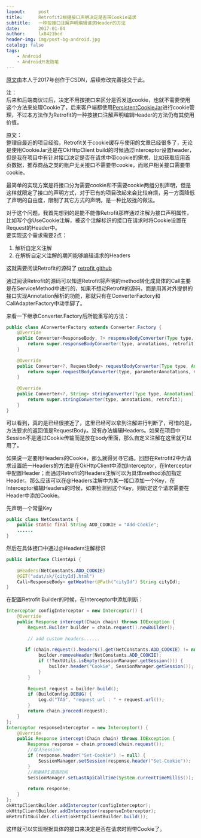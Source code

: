 ```yaml
---
layout:     post
title:      Retrofit2根据接口声明决定是否带Cookie请求
subtitle:   一种按接口注解声明编辑请求Header的方法
date:       2017-01-04
author:     lx8421bcd
header-img: img/post-bg-android.jpg
catalog: false
tags:
    - Android
    - Android开发随笔
---
```


[原文](https://blog.csdn.net/u011734444/article/details/53992960)由本人于2017年创作于CSDN，后续修改完善提交于此。

注：  
后来和后端商议过后，决定不用按接口来区分是否发送cookie，也就不需要使用这个方法来处理Cookie了，后来客户端都使用[PersistentCookieJar](https://github.com/franmontiel/PersistentCookieJar)进行cookie管理，不过本方法作为Retrofit的一种按接口注解声明编辑Header的方法仍有其使用价值。

原文：  
整理自最近的项目经验，Retrofit关于cookie缓存与使用的文章已经很多了，无论是使用CookieJar还是在OkHttpClient build的时候通过Interceptor设置header，但是我在项目中有针对接口决定是否在请求中带cookie的需求，比如获取应用首页数据，推荐商品之类的账户无关接口不需要带cookie，而账户相关接口需要带cookie。  

最简单的实现方案是将接口分为需要cookie和不需要cookie两组分别声明，但是这样就限定了接口的声明方式，对于已有的项目改起来会比较麻烦，另一方面降低了声明的自由度，限制了其它方式的声明。是一种比较挫的做法。  

对于这个问题，我首先想到的是能不能像Retrofit那样通过注解为接口声明属性，比如写个@UseCookie注解，被这个注解标识的接口在请求时将Cookie设置在Request的Header中。  
要实现这个需求需要2点：
1. 解析自定义注解
2. 在解析自定义注解的期间能够编辑请求的Headers

这就需要阅读Retrofit的源码了 [retrofit github](https://github.com/square/retrofit/)  

通过阅读Retrofit的源码可以知道Retrofit将声明的method转化成具体的Call主要是在ServiceMethod中进行的，如果不想动Retrofit的源码，而是用其对外提供的接口实现Annotation解析的功能，那就只有在ConverterFactory和CallAdapterFactory中动手脚了。

来看一下继承Converter.Factory后所能重写的方法：
```java
public class AConverterFactory extends Converter.Factory {
    @Override
    public Converter<ResponseBody, ?> responseBodyConverter(Type type, Annotation[] annotations, Retrofit retrofit) {
        return super.responseBodyConverter(type, annotations, retrofit);
    }
 
    @Override
    public Converter<?, RequestBody> requestBodyConverter(Type type, Annotation[] parameterAnnotations, Annotation[] methodAnnotations, Retrofit retrofit) {
        return super.requestBodyConverter(type, parameterAnnotations, methodAnnotations, retrofit);
    }
 
    @Override
    public Converter<?, String> stringConverter(Type type, Annotation[] annotations, Retrofit retrofit) {
        return super.stringConverter(type, annotations, retrofit);
    }
}
```
可以看到，真的是已经很接近了，这里已经可以拿到注解进行判断了，可惜的是，方法要求的返回值是RequestBody。没有办法编辑Headers。如果在项目中Session不是通过Cookie传输而是放在body里面，那么自定义注解在这里就可以用了。  

如果说一定要用Headers的Cookie，那么就得另寻它路。回想在Retrofit2中为请求设置统一Headers的方法是在OkHttpClient中添加Interceptor，在Interceptor中配置Header；而通过Retrofit的Headers注解可以为具体method添加指定Header。那么应该可以在@Headers注解中为某一接口添加一个Key，在Interceptor编辑Headers的时候，如果检测到这个Key，则断定这个请求需要在Header中添加Cookie。  

先声明一个常量Key
```java
public class NetConstants {
    public static final String ADD_COOKIE = "Add-Cookie";
    ......
}
```
然后在具体接口中通过@Headers注解标识
```java
public interface ClientApi {
 
    @Headers(NetConstants.ADD_COOKIE)
    @GET("adat/sk/{cityId}.html")
    Call<ResponseBody> getWeather(@Path("cityId") String cityId);
}
```
在配置Retrofit Builder的时候，在Interceptor中添加判断：
```java
Interceptor configInterceptor = new Interceptor() {
    @Override
    public Response intercept(Chain chain) throws IOException {
        Request.Builder builder = chain.request().newBuilder();
 
        // add custom headers......
 
       if (chain.request().headers().get(NetConstants.ADD_COOKIE) != null) { 
            builder.removeHeader(NetConstants.ADD_COOKIE);
            if (!TextUtils.isEmpty(SessionManager.getSession())) {
                builder.header("Cookie", SessionManager.getSession());
            }
        }
 
        Request request = builder.build();
        if (BuildConfig.DEBUG) {
            Log.d("TAG", "request url : " + request.url());
        }
        return chain.proceed(request);
    }
};
Interceptor responseInterceptor = new Interceptor() {
    @Override
    public Response intercept(Chain chain) throws IOException {
        Response response = chain.proceed(chain.request());
        //存入Session
        if (response.header("Set-Cookie") != null) {
            SessionManager.setSession(response.header("Set-Cookie"));
        }
        //刷新API调用时间
        SessionManager.setLastApiCallTime(System.currentTimeMillis());
 
        return response;
    }
};
okHttpClientBuilder.addInterceptor(configInterceptor);
okHttpClientBuilder.addInterceptor(responseInterceptor);
mRetrofitBuilder.client(okHttpClientBuilder.build());
```
这样就可以实现根据具体的接口来决定是否在请求时附带Cookie了。
